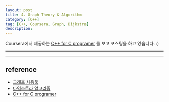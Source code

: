 ```yaml
---
layout: post
title: 4. Graph Theory & Algorithm
category: [C++]
tag: [C++, Coursera, Graph, Dijkstra]
description:
---
```


Coursera에서 제공하는 [C++ for C programer](https://www.coursera.org/learn/c-plus-plus-a/home/info) 를 보고 포스팅을 하고 있습니다. :)

---



---

## reference

- [그래프 사용툴](http://illuminations.nctm.org/Activity.aspx?id=3550)
- [다익스트라 알고리즘](https://ko.wikipedia.org/wiki/%EB%8D%B0%EC%9D%B4%ED%81%AC%EC%8A%A4%ED%8A%B8%EB%9D%BC_%EC%95%8C%EA%B3%A0%EB%A6%AC%EC%A6%98)
- [C++ for C programer](https://www.coursera.org/learn/c-plus-plus-a/home/info)
